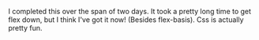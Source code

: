 I completed this over the span of two days. It took a pretty long time to get flex down, but I think I've got it now! (Besides flex-basis). 
Css is actually pretty fun.

